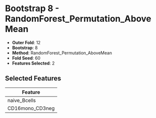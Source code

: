 # Bootstrap 8 - RandomForest_Permutation_AboveMean

- **Outer Fold**: 12
- **Bootstrap**: 8
- **Method**: RandomForest_Permutation_AboveMean
- **Fold Seed**: 60
- **Features Selected**: 2

## Selected Features

| Feature |
|---------|
| naive_Bcells |
| CD16mono_CD3neg |
